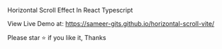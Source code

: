 Horizontal Scroll Effect In React Typescript

View Live Demo at: https://sameer-gits.github.io/horizontal-scroll-vite/

Please star ⭐ if you like it, Thanks
